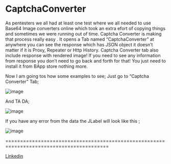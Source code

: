 <h1>CaptchaConverter</h1>

As pentesters we all had at least one test where  we all needed to use Base64 Image converters online which took an extra efort of copying things and sometimes we were running out of time. Captcha Converter is making that process really easy .
It opens a Tab named “CaptchaConverter” at anywhere you can see the response which has JSON object it doesn’t matter if it is Proxy, Repeater or Http History. 
Captcha Converter tab also include response with rendered image! If you need to see any information from response you don’t need to go back and forth for that!
You just need to install it from BApp store nothing more. 

Now I am going tos how some examples to see;
Just go to “Captcha Converter” Tab;

![image](https://github.com/user-attachments/assets/1f5a98c8-faa5-4174-a5f9-330b790d385c)

And TA DA;

![image](https://github.com/user-attachments/assets/f4bc4091-cb3e-41c1-a8ac-c39ab178eacc)


If you have any error from the data the JLabel will look like this ;

![image](https://github.com/user-attachments/assets/a7291cf1-9b48-4f07-9284-b9d86d5d3b12)

=========================================================================================

 <a href="https://www.linkedin.com/in/saadet-elif"/>Linkedin</a>
